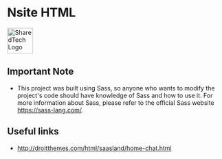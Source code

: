 
# Nsite HTML

<img alt="SharedTech Logo" src="http://portal.sharedtech.com.sa/themes/custom/sharedtech_portal/assets/images/logo2x.png" height="60px">
<br />

## Important Note

- This project was built using Sass, so anyone who wants to modify the project's code should have knowledge of Sass and how to use it. For more information about Sass, please refer to the official Sass website <https://sass-lang.com/>.

## Useful links

- <http://droitthemes.com/html/saasland/home-chat.html>
